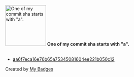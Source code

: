 <img src="https://github.com/my-badges/my-badges/blob/master/src/all-badges/abc-commit/a-commit.png?raw=true" alt="One of my commit sha starts with &quot;a&quot;." title="One of my commit sha starts with &quot;a&quot;." width="128">
<strong>One of my commit sha starts with &quot;a&quot;.</strong>
<br><br>

- <a href="https://github.com/JarredAllen/wordle-assist/commit/aa6f7eca16e76b65a75345081604ee221b050c12"><strong>a</strong>a6f7eca16e76b65a75345081604ee221b050c12</a>


Created by <a href="https://github.com/my-badges/my-badges">My Badges</a>